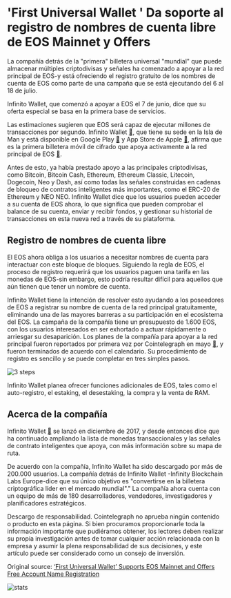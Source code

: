 # 'First Universal Wallet ' Da soporte al registro de nombres de cuenta libre de EOS Mainnet y Offers

La compañía detrás de la "primera" billetera universal "mundial" que puede almacenar múltiples criptodivisas y señales ha comenzado a apoyar a la red principal de EOS-y está ofreciendo el registro gratuito de los nombres de cuenta de EOS como parte de una campaña que se está ejecutando del 6 al 18 de julio.

Infinito Wallet, que comenzó a apoyar a EOS el 7 de junio, dice que su oferta especial se basa en la primera base de servicios.

Las estimaciones sugieren que EOS será capaz de ejecutar millones de transacciones por segundo. Infinito Wallet  [🔗](https://www.infinitowallet.io/?utm_source=Cointelegraph&utm_medium=sponsored-story-1&utm_campaign=IW-first-support-EOS), que tiene su sede en la Isla de Man y está disponible en Google Play  [🔗](https://play.google.com/store/apps/details?id=io.infinito.wallet&referrer=utm_source%3DCointelegraph%26utm_medium%3Dsponsored-story-android-download%26utm_campaign%3DIW-first-support-EOS%26anid%3Dadmob)  y App Store de Apple  [🔗](https://itunes.apple.com/us/app/infinito-wallet/id1315572736?ls=1&mt=8), afirma que es la primera billetera móvil de cifrado que apoya activamente a la red principal de EOS  [🔗](https://www.infinitowallet.io/blog/eos-revolutionary-transformation-are-you-ready-for-it/?utm_source=Cointelegraph&utm_medium=sponsored-story-blog-eos-support&utm_campaign=IW-first-support-EOS).

Antes de esto, ya había prestado apoyo a las principales criptodivisas, como Bitcoin, Bitcoin Cash, Ethereum, Ethereum Classic, Litecoin, Dogecoin, Neo y Dash, así como todas las señales construidas en cadenas de bloqueo de contratos inteligentes más importantes, como el ERC-20 de Ethereum y NEO NEO. Infinito Wallet dice que los usuarios pueden acceder a su cuenta de EOS ahora, lo que significa que pueden comprobar el balance de su cuenta, enviar y recibir fondos, y gestionar su historial de transacciones en esta nueva red a través de su plataforma.

## Registro de nombres de cuenta libre

El EOS ahora obliga a los usuarios a necesitar nombres de cuenta para interactuar con este bloque de bloques. Siguiendo la regla de EOS, el proceso de registro requerirá que los usuarios paguen una tarifa en las monedas de EOS-sin embargo, esto podría resultar difícil para aquellos que aún tienen que tener un nombre de cuenta.

Infinito Wallet tiene la intención de resolver esto ayudando a los poseedores de EOS a registrar su nombre de cuenta de la red principal gratuitamente, eliminando una de las mayores barreras a su participación en el ecosistema del EOS. La campaña de la compañía tiene un presupuesto de 1.600 EOS, con los usuarios interesados en ser exhortado a actuar rápidamente o arriesgar su desaparición. Los planes de la compañía para apoyar a la red principal fueron reportados por primera vez por Cointelegraph en mayo  [🔗](https://cointelegraph.com/news/world-first-universal-wallet-for-crypto-and-tokens-launches-new-features), y fueron terminados de acuerdo con el calendario. Su procedimiento de registro es sencillo y se puede completar en tres simples pasos.

![3 steps](https://cointelegraph.com/storage/uploads/view/2a54a1e3d1eafa57f7439f2f8a6b20fd.png "3 steps")

Infinito Wallet planea ofrecer funciones adicionales de EOS, tales como el auto-registro, el estaking, el desestaking, la compra y la venta de RAM.

## Acerca de la compañía

Infinito Wallet  [🔗](https://www.infinitowallet.io/?utm_source=Cointelegraph&utm_medium=sponsored-story-2&utm_campaign=IW-first-support-EOS)  se lanzó en diciembre de 2017, y desde entonces dice que ha continuado ampliando la lista de monedas transaccionales y las señales de contrato inteligentes que apoya, con más información sobre su mapa de ruta.

De acuerdo con la compañía, Infinito Wallet ha sido descargado por más de 200.000 usuarios. La compañía detrás de Infinito Wallet -Infinity Blockchain Labs Europe-dice que su único objetivo es "convertirse en la billetera criptográfica líder en el mercado mundial"." La compañía ahora cuenta con un equipo de más de 180 desarrolladores, vendedores, investigadores y planificadores estratégicos.



Descargo de responsabilidad. Cointelegraph no aprueba ningún contenido o producto en esta página. Si bien procuramos proporcionarle toda la información importante que pudiéramos obtener, los lectores deben realizar su propia investigación antes de tomar cualquier acción relacionada con la empresa y asumir la plena responsabilidad de sus decisiones, y este artículo puede ser considerado como un consejo de inversión.

Original source: [‘First Universal Wallet’ Supports EOS Mainnet and Offers Free Account Name Registration](https://cointelegraph.com/news/first-universal-wallet-supports-eos-mainnet-and-offers-free-account-name-registration)

![stats](https://c.statcounter.com/11760860/0/a89fa40b/1/ "stats")
